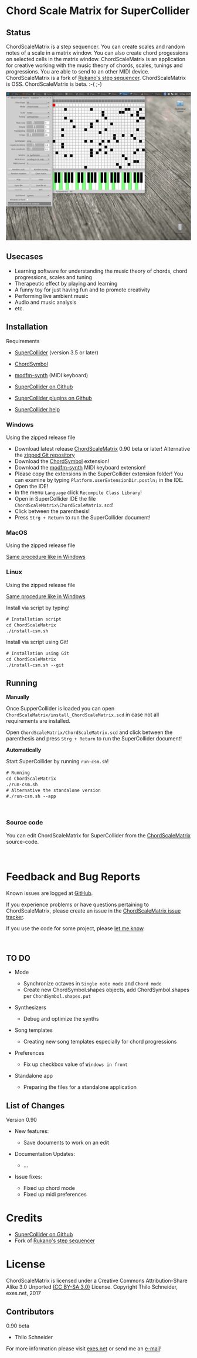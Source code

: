 Chord Scale Matrix for SuperCollider
====================================

Status
------
ChordScaleMatrix is a step sequencer. You can create scales and random notes of a scale in a matrix window. You can also create chord progessions on selected cells in the matrix window. ChordScaleMatrix is an application for creative working with the music theory of chords, scales, tunings and progressions. You are able to send to an other MIDI device. ChordScaleMatrix is a fork of [Rukano's step sequencer](http://sccode.org/1-Up). ChordScaleMatrix is OSS. ChordScaleMatrix is beta. :-( ;-)

[![ScreenShot](https://github.com/exesdotnet/ChordScaleMatrix/blob/master/screenshot-csm.png)](https://github.com/exesdotnet/ChordScaleMatrix/)

Usecases
--------
* Learning software for understanding the music theory of chords, chord progressions, scales and tuning
* Therapeutic effect by playing and learning
* A funny toy for just having fun and to promote creativity
* Performing live ambient music
* Audio and music analysis
* etc.

Installation
------------

Requirements

* [SuperCollider](http://supercollider.sourceforge.net/downloads/) (version 3.5 or later)
* [ChordSymbol](https://github.com/triss/ChordSymbol)
* [modfm-synth](https://github.com/filib/modfm-synth) (MIDI keyboard)


* [SuperCollider on Github](https://github.com/supercollider/supercollider)
* [SuperCollider plugins on Github](https://github.com/supercollider/sc-plugins)
* [SuperCollider help](http://doc.sccode.org/Help.html)

### Windows

Using the zipped release file

* Download latest release [ChordScaleMatrix](https://github.com/exesdotnet/ChordScaleMatrix/releases) 0.90 beta or later!
Alternative the [zipped Git repository](https://github.com/exesdotnet/ChordScaleMatrix/archive/master.zip)
* Download the [ChordSymbol](https://github.com/triss/ChordSymbol/archive/master.zip) extension!
* Download the [modfm-synth](https://github.com/filib/modfm-synth/archive/master.zip) MIDI keyboard extension!
* Please copy the extensions in the SuperCollider extension folder! You can examine by typing `Platform.userExtensionDir.postln;` in the IDE.
* Open the IDE!
* In the menu `Language` click `Recompile Class Library`!
* Open in SuperCollider IDE the file `ChordScaleMatrix\ChordScaleMatrix.scd`!
* Click between the parenthesis!
* Press `Strg + Return` to run the SuperCollider document!

### MacOS

Using the zipped release file

[Same procedure like in Windows](https://github.com/exesdotnet/ChordScaleMatrix/blob/master/README.md#windows)

### Linux

Using the zipped release file

[Same procedure like in Windows](https://github.com/exesdotnet/ChordScaleMatrix/blob/master/README.md#windows)

Install via script by typing!

    # Installation script
    cd ChordScaleMatrix
    ./install-csm.sh
    
Install via script using Git!

    # Installation using Git
    cd ChordScaleMatrix
    ./install-csm.sh --git

Running
-------

**Manually**

Once SupperCollider is loaded you can open `ChordScaleMatrix/install_ChordScaleMatrix.scd` 
in case not all requirements are installed.

Open `ChordScaleMatrix/ChordScaleMatrix.scd` and click between the parenthesis 
and press `Strg + Return` to run the SuperCollider document!

**Automatically**

Start SuperCollider by running `run-csm.sh`!

    # Running
    cd ChordScaleMatrix
    ./run-csm.sh
    # Alternative the standalone version
    #./run-csm.sh --app

&nbsp;

### Source code

You can edit ChordScaleMatrix for SuperCollider from the 
[ChordScaleMatrix](https://github.com/exesdotnet/ChordScaleMatrix) source-code.

&nbsp;

Feedback and Bug Reports
========================

Known issues are logged at [GitHub](https://github.com/exesdotnet/ChordScaleMatrix/issues).

If you experience problems or have questions pertaining to ChordScaleMatrix, please create an issue in the
[ChordScaleMatrix issue tracker](https://github.com/exesdotnet/ChordScaleMatrix/issues).

If you use the code for some project, please [let me know](mailto:thilo[at]exes.net).

&nbsp;

TO DO
-----

* Mode
    * Synchronize octaves in `Single note mode` and `Chord mode`
    * Create new ChordSymbol.shapes objects, add ChordSymbol.shapes per `ChordSymbol.shapes.put`
    
* Synthesizers
    * Debug and optimize the synths
    
* Song templates
    * Creating new song templates especially for chord progressions

* Preferences
    * Fix up checkbox value of `Windows in front`
    
* Standalone app
    * Preparing the files for a standalone application


List of Changes
---------------

Version 0.90

* New features:
    * Save documents to work on an edit

* Documentation Updates:
    * ...

* Issue fixes:
    * Fixed up chord mode
    * Fixed up midi preferences

Credits
=======

* [SuperCollider on Github](https://github.com/supercollider/supercollider)
* Fork of [Rukano's step sequencer](https://github.com/rukano/scprivatepool/tree/master/projects/midi_step_sequencer)

License
=======

ChordScaleMatrix is licensed under a Creative Commons Attribution-Share Alike 3.0 Unported [(CC BY-SA 3.0)](http://creativecommons.org/licenses/by-sa/3.0/) License.
Copyright Thilo Schneider, exes.net, 2017

Contributors
------------

0.90 beta
* Thilo Schneider

For more information please visit [exes.net](http://www.exes.net/) or send me an [e-mail](mailto:thilo[at]exes.net)!

&nbsp;
